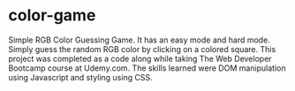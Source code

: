 # color-game
Simple RGB Color Guessing Game. It has an easy mode and hard mode. Simply guess the random RGB color by clicking on a colored
square. This project was completed as a code along while taking The Web Developer Bootcamp course at Udemy.com. The skills learned were DOM manipulation using Javascript and styling using CSS.
